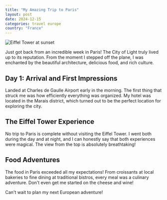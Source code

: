 ```yaml
---
title: "My Amazing Trip to Paris"
layout: post
date: 2024-12-15
categories: travel europe
country: "France"
---
```


![Eiffel Tower at sunset](https://images.unsplash.com/photo-1502602898536-47ad22581b52?w=800)

Just got back from an incredible week in Paris! The City of Light truly lived up to its reputation. From the moment I stepped off the plane, I was enchanted by the beautiful architecture, delicious food, and rich culture.

## Day 1: Arrival and First Impressions

Landed at Charles de Gaulle Airport early in the morning. The first thing that struck me was how efficiently everything was organized. My hotel was located in the Marais district, which turned out to be the perfect location for exploring the city.

## The Eiffel Tower Experience

No trip to Paris is complete without visiting the Eiffel Tower. I went both during the day and at night, and I can honestly say that both experiences were magical. The view from the top is absolutely breathtaking!

## Food Adventures

The food in Paris exceeded all my expectations! From croissants at local bakeries to fine dining at traditional bistros, every meal was a culinary adventure. Don't even get me started on the cheese and wine!

Can't wait to plan my next European adventure!
